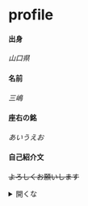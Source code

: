 # profile
#### 出身
*山口県*
<br>
#### 名前
*三嶋*
<br>
#### 座右の銘
*あいうえお*
<br>
#### 自己紹介文
~~よろしくお願いします~~

<details>
  <summary>開くな</summary>
  1.こんにちは
  2.こんばんは
  <details>
<br>
[ホグワーツ魔法学校への招待状](https://github.com/16-2505-083-3/enpitHP/ "こんばんは")
![入学に際しての持参物](https://publicdomainq.net/images/201609/19s/publicdomainq-0000782dcf.jpg"こんばんは")
